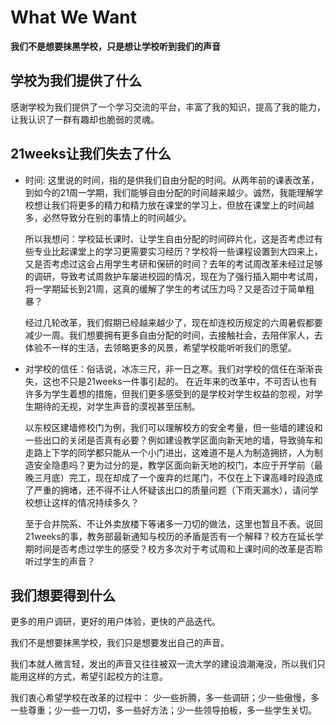 # What We Want  

**我们不是想要抹黑学校，只是想让学校听到我们的声音**  

## 学校为我们提供了什么  

感谢学校为我们提供了一个学习交流的平台，丰富了我的知识，提高了我的能力，让我认识了一群有趣却也脆弱的灵魂。  

## 21weeks让我们失去了什么

- 时间: 这里说的时间，指的是供我们自由分配的时间。从两年前的课表改革，到如今的21周一学期，我们能够自由分配的时间越来越少。诚然，我能理解学校想让我们将更多的精力和精力放在课堂的学习上，但放在课堂上的时间越多，必然导致分在别的事情上的时间越少。
  
  所以我想问：学校延长课时、让学生自由分配的时间碎片化，这是否考虑过有些专业比起课堂上的学习更需要实习经历？学校将一些课程设置到大四来上，又是否考虑过这会占用学生考研和保研的时间？去年的考试周改革未经过足够的调研，导致考试周救护车屡进校园的情况，现在为了强行插入期中考试周，将一学期延长到21周，这真的缓解了学生的考试压力吗？又是否过于简单粗暴？
  
  经过几轮改革，我们假期已经越来越少了，现在却连校历规定的六周暑假都要减少一周。我们想要拥有更多自由分配的时间，去接触社会，去陪伴家人，去体验不一样的生活，去领略更多的风景，希望学校能听听我们的愿望。  

- 对学校的信任：俗话说，冰冻三尺，非一日之寒。我们对学校的信任在渐渐丧失，这也不只是21weeks一件事引起的。
  在近年来的改革中，不可否认也有许多为学生着想的措施，但我们更多感受到的是学校对学生权益的忽视，对学生期待的无视，对学生声音的漠视甚至压制。  

  以东校区建墙修校门为例，我们可以理解校方的安全考量，但一些墙的建设和一些出口的关闭是否真有必要？例如建设教学区面向新天地的墙，导致骑车和走路上下学的同学都只能从一个小门进出，这难道不是人为制造拥挤，人为制造安全隐患吗？更为过分的是，教学区面向新天地的校门，本应于开学前（最晚三月底）完工，现在却成了一个废弃的烂尾门，不仅在上下课高峰时段造成了严重的拥堵，还不得不让人怀疑该出口的质量问题（下雨天漏水），请问学校想让这样的情况持续多久？  

  至于合并院系、不让外卖放楼下等诸多一刀切的做法，这里也暂且不表。说回21weeks的事，教务部最新通知与校历的矛盾是否有一个解释？校方在延长学期时间是否考虑过学生的感受？校方多次对于考试周和上课时间的改革是否聆听过学生的声音？


## 我们想要得到什么

更多的用户调研，更好的用户体验，更快的产品迭代。  

我们不是想要抹黑学校，我们只是想要发出自己的声音。  

我们本就人微言轻，发出的声音又往往被双一流大学的建设浪潮淹没，所以我们只能用这样的方式，希望引起校方的注意。  

我们衷心希望学校在改革的过程中：
少一些折腾，多一些调研；少一些傲慢，多一些尊重；少一些一刀切，多一些好方法；少一些领导拍板，多一些学生关切。
